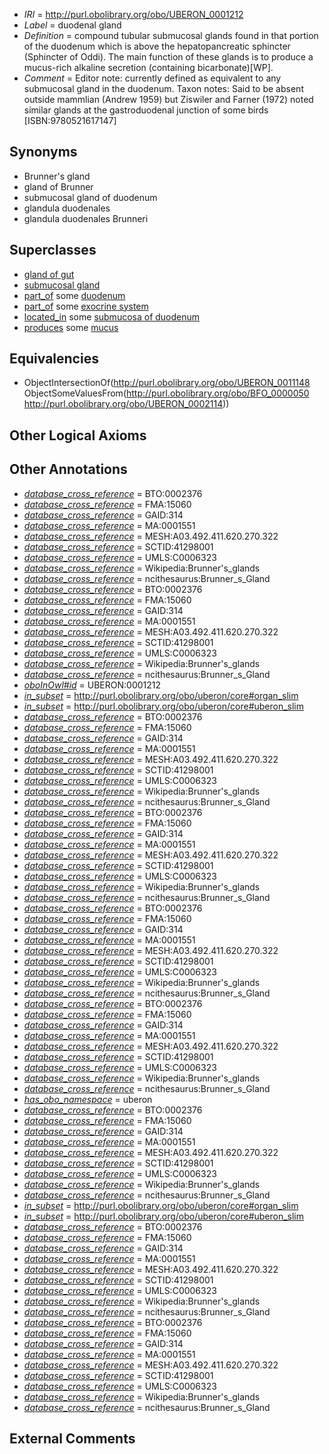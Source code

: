  * *IRI* = http://purl.obolibrary.org/obo/UBERON_0001212
 * *Label* = duodenal gland
 * *Definition* = compound tubular submucosal glands found in that portion of the duodenum which is above the hepatopancreatic sphincter (Sphincter of Oddi). The main function of these glands is to produce a mucus-rich alkaline secretion (containing bicarbonate)[WP].
 * *Comment* = Editor note: currently defined as equivalent to any submucosal gland in the duodenum. Taxon notes: Said to be absent outside mammlian (Andrew 1959) but Ziswiler and Farner (1972) noted similar glands at the gastroduodenal junction of some birds [ISBN:9780521617147]

## Synonyms

 * Brunner's gland
 * gland of Brunner
 * submucosal gland of duodenum
 * glandula duodenales
 * glandula duodenales Brunneri

## Superclasses

 * [gland of gut](../../UBERON/08/UBERON_0003408.md)
 * [submucosal gland](../../UBERON/48/UBERON_0011148.md)
 * [part_of](../../BFO/50/BFO_0000050.md) some [duodenum](../../UBERON/14/UBERON_0002114.md)
 * [part_of](../../BFO/50/BFO_0000050.md) some [exocrine system](../../UBERON/30/UBERON_0002330.md)
 * [located_in](../../RO/25/RO_0001025.md) some [submucosa of duodenum](../../UBERON/32/UBERON_0003332.md)
 * [produces](../../RO/00/RO_0003000.md) some [mucus](../../UBERON/12/UBERON_0000912.md)

## Equivalencies

 * ObjectIntersectionOf(<http://purl.obolibrary.org/obo/UBERON_0011148> ObjectSomeValuesFrom(<http://purl.obolibrary.org/obo/BFO_0000050> <http://purl.obolibrary.org/obo/UBERON_0002114>))

## Other Logical Axioms


## Other Annotations

 * *[database_cross_reference](../../ef/oboInOwl#hasDbXref.md)* = BTO:0002376
 * *[database_cross_reference](../../ef/oboInOwl#hasDbXref.md)* = FMA:15060
 * *[database_cross_reference](../../ef/oboInOwl#hasDbXref.md)* = GAID:314
 * *[database_cross_reference](../../ef/oboInOwl#hasDbXref.md)* = MA:0001551
 * *[database_cross_reference](../../ef/oboInOwl#hasDbXref.md)* = MESH:A03.492.411.620.270.322
 * *[database_cross_reference](../../ef/oboInOwl#hasDbXref.md)* = SCTID:41298001
 * *[database_cross_reference](../../ef/oboInOwl#hasDbXref.md)* = UMLS:C0006323
 * *[database_cross_reference](../../ef/oboInOwl#hasDbXref.md)* = Wikipedia:Brunner's_glands
 * *[database_cross_reference](../../ef/oboInOwl#hasDbXref.md)* = ncithesaurus:Brunner_s_Gland
 * *[database_cross_reference](../../ef/oboInOwl#hasDbXref.md)* = BTO:0002376
 * *[database_cross_reference](../../ef/oboInOwl#hasDbXref.md)* = FMA:15060
 * *[database_cross_reference](../../ef/oboInOwl#hasDbXref.md)* = GAID:314
 * *[database_cross_reference](../../ef/oboInOwl#hasDbXref.md)* = MA:0001551
 * *[database_cross_reference](../../ef/oboInOwl#hasDbXref.md)* = MESH:A03.492.411.620.270.322
 * *[database_cross_reference](../../ef/oboInOwl#hasDbXref.md)* = SCTID:41298001
 * *[database_cross_reference](../../ef/oboInOwl#hasDbXref.md)* = UMLS:C0006323
 * *[database_cross_reference](../../ef/oboInOwl#hasDbXref.md)* = Wikipedia:Brunner's_glands
 * *[database_cross_reference](../../ef/oboInOwl#hasDbXref.md)* = ncithesaurus:Brunner_s_Gland
 * *[oboInOwl#id](../../id/oboInOwl#id.md)* = UBERON:0001212
 * *[in_subset](../../et/oboInOwl#inSubset.md)* = http://purl.obolibrary.org/obo/uberon/core#organ_slim
 * *[in_subset](../../et/oboInOwl#inSubset.md)* = http://purl.obolibrary.org/obo/uberon/core#uberon_slim
 * *[database_cross_reference](../../ef/oboInOwl#hasDbXref.md)* = BTO:0002376
 * *[database_cross_reference](../../ef/oboInOwl#hasDbXref.md)* = FMA:15060
 * *[database_cross_reference](../../ef/oboInOwl#hasDbXref.md)* = GAID:314
 * *[database_cross_reference](../../ef/oboInOwl#hasDbXref.md)* = MA:0001551
 * *[database_cross_reference](../../ef/oboInOwl#hasDbXref.md)* = MESH:A03.492.411.620.270.322
 * *[database_cross_reference](../../ef/oboInOwl#hasDbXref.md)* = SCTID:41298001
 * *[database_cross_reference](../../ef/oboInOwl#hasDbXref.md)* = UMLS:C0006323
 * *[database_cross_reference](../../ef/oboInOwl#hasDbXref.md)* = Wikipedia:Brunner's_glands
 * *[database_cross_reference](../../ef/oboInOwl#hasDbXref.md)* = ncithesaurus:Brunner_s_Gland
 * *[database_cross_reference](../../ef/oboInOwl#hasDbXref.md)* = BTO:0002376
 * *[database_cross_reference](../../ef/oboInOwl#hasDbXref.md)* = FMA:15060
 * *[database_cross_reference](../../ef/oboInOwl#hasDbXref.md)* = GAID:314
 * *[database_cross_reference](../../ef/oboInOwl#hasDbXref.md)* = MA:0001551
 * *[database_cross_reference](../../ef/oboInOwl#hasDbXref.md)* = MESH:A03.492.411.620.270.322
 * *[database_cross_reference](../../ef/oboInOwl#hasDbXref.md)* = SCTID:41298001
 * *[database_cross_reference](../../ef/oboInOwl#hasDbXref.md)* = UMLS:C0006323
 * *[database_cross_reference](../../ef/oboInOwl#hasDbXref.md)* = Wikipedia:Brunner's_glands
 * *[database_cross_reference](../../ef/oboInOwl#hasDbXref.md)* = ncithesaurus:Brunner_s_Gland
 * *[database_cross_reference](../../ef/oboInOwl#hasDbXref.md)* = BTO:0002376
 * *[database_cross_reference](../../ef/oboInOwl#hasDbXref.md)* = FMA:15060
 * *[database_cross_reference](../../ef/oboInOwl#hasDbXref.md)* = GAID:314
 * *[database_cross_reference](../../ef/oboInOwl#hasDbXref.md)* = MA:0001551
 * *[database_cross_reference](../../ef/oboInOwl#hasDbXref.md)* = MESH:A03.492.411.620.270.322
 * *[database_cross_reference](../../ef/oboInOwl#hasDbXref.md)* = SCTID:41298001
 * *[database_cross_reference](../../ef/oboInOwl#hasDbXref.md)* = UMLS:C0006323
 * *[database_cross_reference](../../ef/oboInOwl#hasDbXref.md)* = Wikipedia:Brunner's_glands
 * *[database_cross_reference](../../ef/oboInOwl#hasDbXref.md)* = ncithesaurus:Brunner_s_Gland
 * *[database_cross_reference](../../ef/oboInOwl#hasDbXref.md)* = BTO:0002376
 * *[database_cross_reference](../../ef/oboInOwl#hasDbXref.md)* = FMA:15060
 * *[database_cross_reference](../../ef/oboInOwl#hasDbXref.md)* = GAID:314
 * *[database_cross_reference](../../ef/oboInOwl#hasDbXref.md)* = MA:0001551
 * *[database_cross_reference](../../ef/oboInOwl#hasDbXref.md)* = MESH:A03.492.411.620.270.322
 * *[database_cross_reference](../../ef/oboInOwl#hasDbXref.md)* = SCTID:41298001
 * *[database_cross_reference](../../ef/oboInOwl#hasDbXref.md)* = UMLS:C0006323
 * *[database_cross_reference](../../ef/oboInOwl#hasDbXref.md)* = Wikipedia:Brunner's_glands
 * *[database_cross_reference](../../ef/oboInOwl#hasDbXref.md)* = ncithesaurus:Brunner_s_Gland
 * *[has_obo_namespace](../../ce/oboInOwl#hasOBONamespace.md)* = uberon
 * *[database_cross_reference](../../ef/oboInOwl#hasDbXref.md)* = BTO:0002376
 * *[database_cross_reference](../../ef/oboInOwl#hasDbXref.md)* = FMA:15060
 * *[database_cross_reference](../../ef/oboInOwl#hasDbXref.md)* = GAID:314
 * *[database_cross_reference](../../ef/oboInOwl#hasDbXref.md)* = MA:0001551
 * *[database_cross_reference](../../ef/oboInOwl#hasDbXref.md)* = MESH:A03.492.411.620.270.322
 * *[database_cross_reference](../../ef/oboInOwl#hasDbXref.md)* = SCTID:41298001
 * *[database_cross_reference](../../ef/oboInOwl#hasDbXref.md)* = UMLS:C0006323
 * *[database_cross_reference](../../ef/oboInOwl#hasDbXref.md)* = Wikipedia:Brunner's_glands
 * *[database_cross_reference](../../ef/oboInOwl#hasDbXref.md)* = ncithesaurus:Brunner_s_Gland
 * *[in_subset](../../et/oboInOwl#inSubset.md)* = http://purl.obolibrary.org/obo/uberon/core#organ_slim
 * *[in_subset](../../et/oboInOwl#inSubset.md)* = http://purl.obolibrary.org/obo/uberon/core#uberon_slim
 * *[database_cross_reference](../../ef/oboInOwl#hasDbXref.md)* = BTO:0002376
 * *[database_cross_reference](../../ef/oboInOwl#hasDbXref.md)* = FMA:15060
 * *[database_cross_reference](../../ef/oboInOwl#hasDbXref.md)* = GAID:314
 * *[database_cross_reference](../../ef/oboInOwl#hasDbXref.md)* = MA:0001551
 * *[database_cross_reference](../../ef/oboInOwl#hasDbXref.md)* = MESH:A03.492.411.620.270.322
 * *[database_cross_reference](../../ef/oboInOwl#hasDbXref.md)* = SCTID:41298001
 * *[database_cross_reference](../../ef/oboInOwl#hasDbXref.md)* = UMLS:C0006323
 * *[database_cross_reference](../../ef/oboInOwl#hasDbXref.md)* = Wikipedia:Brunner's_glands
 * *[database_cross_reference](../../ef/oboInOwl#hasDbXref.md)* = ncithesaurus:Brunner_s_Gland
 * *[database_cross_reference](../../ef/oboInOwl#hasDbXref.md)* = BTO:0002376
 * *[database_cross_reference](../../ef/oboInOwl#hasDbXref.md)* = FMA:15060
 * *[database_cross_reference](../../ef/oboInOwl#hasDbXref.md)* = GAID:314
 * *[database_cross_reference](../../ef/oboInOwl#hasDbXref.md)* = MA:0001551
 * *[database_cross_reference](../../ef/oboInOwl#hasDbXref.md)* = MESH:A03.492.411.620.270.322
 * *[database_cross_reference](../../ef/oboInOwl#hasDbXref.md)* = SCTID:41298001
 * *[database_cross_reference](../../ef/oboInOwl#hasDbXref.md)* = UMLS:C0006323
 * *[database_cross_reference](../../ef/oboInOwl#hasDbXref.md)* = Wikipedia:Brunner's_glands
 * *[database_cross_reference](../../ef/oboInOwl#hasDbXref.md)* = ncithesaurus:Brunner_s_Gland

## External Comments

